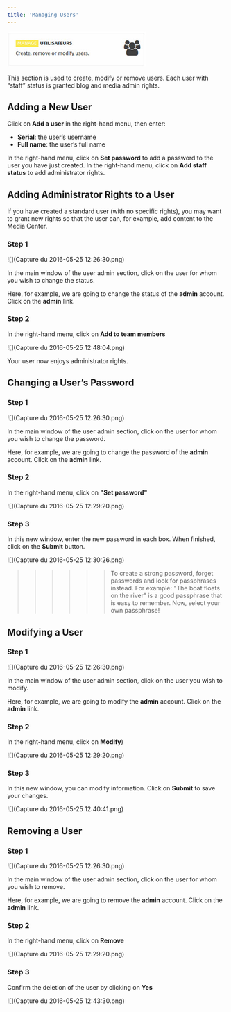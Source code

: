 ```yaml
---
title: 'Managing Users'
---
```


![](cartesAdmin-1.jpg) 
 
This section is used to create, modify or remove users. Each user with “staff” status is granted blog and media admin rights.

## Adding a New User

Click on **Add a user** in the right-hand menu, then enter:

- **Serial**: the user’s username
- **Full name**: the user’s full name

In the right-hand menu, click on **Set password** to add a password to the user you have just created. In the right-hand menu, click on **Add staff status** to add administrator rights.

## Adding Administrator Rights to a User

If you have created a standard user (with no specific rights), you may want to grant new rights so that the user can, for example, add content to the Media Center.

### Step 1
![](Capture du 2016-05-25 12:26:30.png)

In the main window of the user admin section, click on the user for whom you wish to change the status. 

Here, for example, we are going to change the status of the **admin** account. Click on the **admin** link.

### Step 2

In the right-hand menu, click on **Add to team members**

![](Capture du 2016-05-25 12:48:04.png)  

Your user now enjoys administrator rights.

## Changing a User’s Password
### Step 1
![](Capture du 2016-05-25 12:26:30.png)

In the main window of the user admin section, click on the user for whom you wish to change the password. 

Here, for example, we are going to change the password of the **admin** account. Click on the **admin** link.

### Step 2
In the right-hand menu, click on **"Set password"**

![](Capture du 2016-05-25 12:29:20.png)

### Step 3

In this new window, enter the new password in each box. When finished, click on the **Submit** button.

![](Capture du 2016-05-25 12:30:26.png)

>>>>>>To create a strong password, forget passwords and look for passphrases instead. For example: "The boat floats on the river" is a good passphrase that is easy to remember. Now, select your own passphrase!

## Modifying a User
### Step 1
![](Capture du 2016-05-25 12:26:30.png)  

In the main window of the user admin section, click on the user you wish to modify. 

Here, for example, we are going to modify the **admin** account. Click on the **admin** link.

### Step 2

In the right-hand menu, click on **Modify**)

![](Capture du 2016-05-25 12:29:20.png)

### Step 3

In this new window, you can modify information. Click on **Submit** to save your changes.
 
![](Capture du 2016-05-25 12:40:41.png)

## Removing a User
### Step 1
![](Capture du 2016-05-25 12:26:30.png)  

In the main window of the user admin section, click on the user for whom you wish to remove. 

Here, for example, we are going to remove the **admin** account. Click on the **admin** link.

### Step 2

In the right-hand menu, click on **Remove**

![](Capture du 2016-05-25 12:29:20.png)

### Step 3

Confirm the deletion of the user by clicking on **Yes**

![](Capture du 2016-05-25 12:43:30.png)
